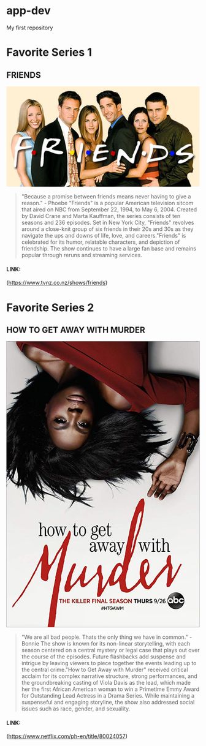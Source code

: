 # app-dev
My first repository
# Favorite Series 1
## FRIENDS 
![friends](friends.jpg)

>"Because a promise between friends means never having to give a reason." - Phoebe
"Friends" is a popular American television sitcom that aired on NBC from September 22, 1994, to May 6, 2004. Created by David Crane and Marta Kauffman, the series consists of ten seasons and 236 episodes. Set in New York City, "Friends" revolves around a close-knit group of six friends in their 20s and 30s as they navigate the ups and downs of life, love, and careers."Friends" is celebrated for its humor, relatable characters, and depiction of friendship. The show continues to have a large fan base and remains popular through reruns and streaming services.

#### LINK:
(https://www.tvnz.co.nz/shows/friends)

# Favorite Series 2
## HOW TO GET AWAY WITH MURDER 
![MURDER](murder.jpg)

>"We are all bad people. Thats the only thing we have in common." - Bonnie
The show is known for its non-linear storytelling, with each season centered on a central mystery or legal case that plays out over the course of the episodes. Future flashbacks add suspense and intrigue by leaving viewers to piece together the events leading up to the central crime."How to Get Away with Murder" received critical acclaim for its complex narrative structure, strong performances, and the groundbreaking casting of Viola Davis as the lead, which made her the first African American woman to win a Primetime Emmy Award for Outstanding Lead Actress in a Drama Series. While maintaining a suspenseful and engaging storyline, the show also addressed social issues such as race, gender, and sexuality.

#### LINK:
(https://www.netflix.com/ph-en/title/80024057)
